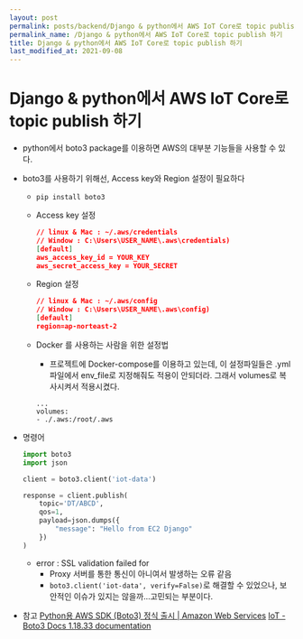 ```yaml
---
layout: post
permalink: posts/backend/Django & python에서 AWS IoT Core로 topic publish 하기
permalink_name: /Django & python에서 AWS IoT Core로 topic publish 하기
title: Django & python에서 AWS IoT Core로 topic publish 하기
last_modified_at: 2021-09-08
---
```


# Django & python에서 AWS IoT Core로 topic publish 하기

- python에서 boto3 package를 이용하면 AWS의 대부분 기능들을 사용할 수 있다.
- boto3를 사용하기 위해선, Access key와 Region 설정이 필요하다
  - `pip install boto3`
  - Access key 설정
      ```json
      // linux & Mac : ~/.aws/credentials
      // Window : C:\Users\USER_NAME\.aws\credentials)
      [default]
      aws_access_key_id = YOUR_KEY
      aws_secret_access_key = YOUR_SECRET
      ```
        
  - Region 설정
    ```json
    // linux & Mac : ~/.aws/config
    // Window : C:\Users\USER_NAME\.aws\config)
    [default]
    region=ap-norteast-2
    ```
        
  - Docker 를 사용하는 사람을 위한 설정법
    - 프로젝트에 Docker-compose를 이용하고 있는데, 이 설정파일들은 .yml 파일에서 env_file로 지정해줘도 적용이 안되더라. 그래서 volumes로 복사시켜서 적용시켰다.
    
    ```docker
    ...
    volumes:
    - ./.aws:/root/.aws
    ```

- 명령어
    ```python
    import boto3
    import json
    
    client = boto3.client('iot-data')
    
    response = client.publish(
        topic='DT/ABCD',
        qos=1,
        payload=json.dumps({
            "message": "Hello from EC2 Django"
        })
    )
    ```
    
    - error : SSL validation failed for
        - Proxy 서버를 통한 통신이 아니여서 발생하는 오류 같음
        - `boto3.client('iot-data', verify=False)`로 해결할 수 있었으나, 보안적인 이슈가 있지는 않을까...고민되는 부분이다.

- 참고
    [Python용 AWS SDK (Boto3) 정식 출시 | Amazon Web Services](https://aws.amazon.com/ko/blogs/korea/now-available-aws-sdk-for-python-3-boto3/)
    [IoT - Boto3 Docs 1.18.33 documentation](https://boto3.amazonaws.com/v1/documentation/api/latest/reference/services/iot.html)
